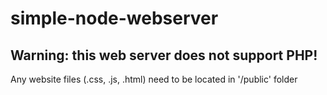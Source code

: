 # simple-node-webserver
## Warning: this web server does not support PHP!
Any website files (.css, .js, .html) need to be located in '/public' folder
